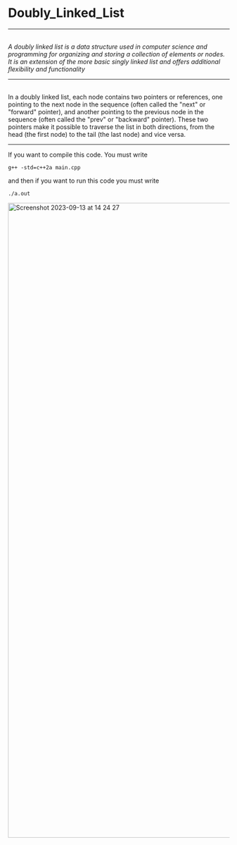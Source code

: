 <h1> Doubly_Linked_List </h1>
<hr>
<i> <br> 
A doubly linked list is a data structure used in computer science and programming for organizing and storing
a collection of elements or nodes. 
It is an extension of the more basic singly linked list and offers additional flexibility and functionality
</i>

<hr>
<br>
In a doubly linked list, each node contains two pointers or references, one pointing to the next node 
in the sequence (often called the "next" or "forward" pointer), 
and another pointing to the previous node in the sequence (often called the "prev" or "backward" pointer). 
These two pointers make it possible to traverse the list in both directions, from the head (the first node) 
to the tail (the last node) and vice versa.
</br>
<hr>

If you want to compile this code.
You must write

```
g++ -std=c++2a main.cpp

```

and then if you want to run this code you must write

```
./a.out 

```

<img width="1440" alt="Screenshot 2023-09-13 at 14 24 27" src="https://github.com/TigranMikayelyan/Doubly_Linked_List/assets/112478852/6144ae35-d2e5-4884-9596-cccc4383ec02">
